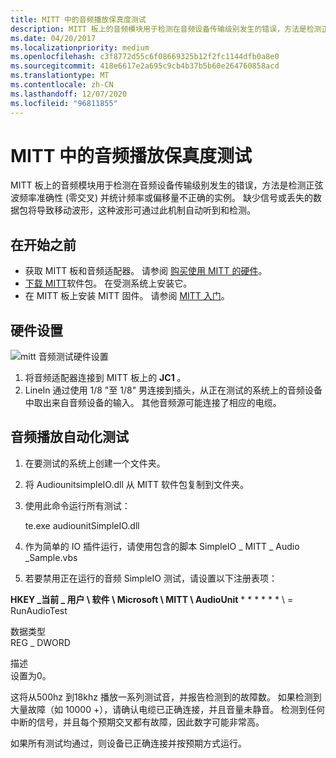 ```yaml
---
title: MITT 中的音频播放保真度测试
description: MITT 板上的音频模块用于检测在音频设备传输级别发生的错误，方法是检测正弦波频率准确性 (零交叉) 并统计频率或偏移量不正确的实例。
ms.date: 04/20/2017
ms.localizationpriority: medium
ms.openlocfilehash: c3f8772d55c6f08669325b12f2fc1144dfb0a8e0
ms.sourcegitcommit: 418e6617e2a695c9cb4b37b5b60e264760858acd
ms.translationtype: MT
ms.contentlocale: zh-CN
ms.lasthandoff: 12/07/2020
ms.locfileid: "96811855"
---
```

# <a name="audio-playback-fidelity-tests-in-mitt"></a>MITT 中的音频播放保真度测试

MITT 板上的音频模块用于检测在音频设备传输级别发生的错误，方法是检测正弦波频率准确性 (零交叉) 并统计频率或偏移量不正确的实例。 缺少信号或丢失的数据包将导致移动波形，这种波形可通过此机制自动听到和检测。

## <a name="before-you-begin"></a>在开始之前

- 获取 MITT 板和音频适配器。 请参阅 [购买使用 MITT 的硬件](./multi-interface-test-tool--mitt--.md)。
- [下载 MITT](/previous-versions/dn919810(v=vs.85))软件包。 在受测系统上安装它。
- 在 MITT 板上安装 MITT 固件。 请参阅 [MITT 入门](./get-started-with-mitt---.md)。

## <a name="hardware-setup"></a>硬件设置

![mitt 音频测试硬件设置](images/mitttoaudio.jpg)

1. 将音频适配器连接到 MITT 板上的 **JC1** 。
2. LineIn 通过使用 1/8 "至 1/8" 男连接到插头，从正在测试的系统上的音频设备中取出来自音频设备的输入。 其他音频源可能连接了相应的电缆。

## <a name="audio-playback-automation-tests"></a>音频播放自动化测试

1. 在要测试的系统上创建一个文件夹。
2. 将 AudiounitsimpleIO.dll 从 MITT 软件包复制到文件夹。
3. 使用此命令运行所有测试：

    te.exe audiounitSimpleIO.dll

4. 作为简单的 IO 插件运行，请使用包含的脚本 SimpleIO \_ MITT \_ Audio \_Sample.vbs
5. 若要禁用正在运行的音频 SimpleIO 测试，请设置以下注册表项：

**HKEY \_当前 \_ 用户 \\ 软件 \\ Microsoft \\ MITT \\ AudioUnit** * * * * * * \\ = RunAudioTest

数据类型  
REG \_ DWORD

描述  
设置为0。

这将从500hz 到18khz 播放一系列测试音，并报告检测到的故障数。 如果检测到大量故障（如 10000 +），请确认电缆已正确连接，并且音量未静音。 检测到任何中断的信号，并且每个预期交叉都有故障，因此数字可能非常高。

如果所有测试均通过，则设备已正确连接并按预期方式运行。
